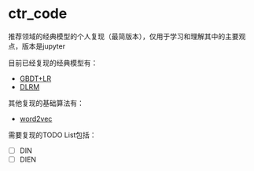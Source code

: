 # ctr_code
推荐领域的经典模型的个人复现（最简版本），仅用于学习和理解其中的主要观点，版本是jupyter

目前已经复现的经典模型有：
  - [GBDT+LR](gbdt_lr.ipynb)
  - [DLRM](dlrm.ipynb)

其他复现的基础算法有：
  - [word2vec](basics/word2vec.ipynb)

需要复现的TODO List包括：
  - [ ] DIN
  - [ ] DIEN
